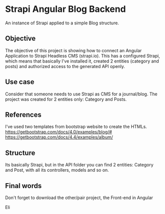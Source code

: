 # Strapi Angular Blog Backend

An instance of Strapi applied to a simple Blog structure.

## Objective

The objective of this project is showing how to connect an Angular Application to Strapi Headless CMS (strapi.io). This has a configured Strapi, which means that basically I've installed it, created 2 entities (category and posts) and authorized access to the generated API openly.

## Use case
Consider that someone needs to use Strapi as CMS for a journal/blog. The project was created for 2 entities only: Category and Posts.

## References
I've used two templates from bootstrap website to create the HTMLs. 
https://getbootstrap.com/docs/4.0/examples/blog/#
https://getbootstrap.com/docs/4.4/examples/album/

## Structure

Its basically Strapi, but in the API folder you can find 2 entities: Category and Post, with all its controllers, models and so on.

## Final words

Don't forget to download the other/pair project, the Front-end in Angular

Eli
